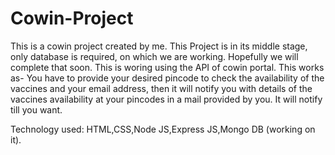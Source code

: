 # Cowin-Project

This is a cowin project created by me. This Project is in its middle stage, only database is required, on which we are working. Hopefully we will complete that soon.
This is woring using the API of cowin portal. This works as- You have to provide your desired pincode to check the availability of the vaccines and your email address, then it will notify you
with details of the vaccines availability at your pincodes in a mail provided by you. It will notify till you want.

Technology used:
 HTML,CSS,Node JS,Express JS,Mongo DB (working on it).
